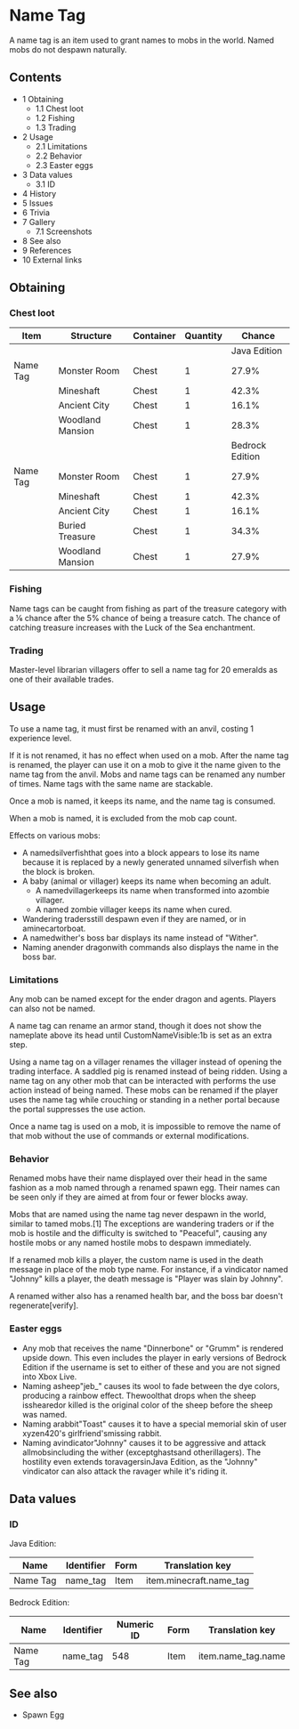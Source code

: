 # Name Tag
A name tag is an item used to grant names to mobs in the world. Named mobs do not despawn naturally.

## Contents
- 1 Obtaining
	- 1.1 Chest loot
	- 1.2 Fishing
	- 1.3 Trading
- 2 Usage
	- 2.1 Limitations
	- 2.2 Behavior
	- 2.3 Easter eggs
- 3 Data values
	- 3.1 ID
- 4 History
- 5 Issues
- 6 Trivia
- 7 Gallery
	- 7.1 Screenshots
- 8 See also
- 9 References
- 10 External links

## Obtaining
### Chest loot
| Item     | Structure        | Container | Quantity | Chance          |
|----------|------------------|-----------|----------|-----------------|
|          |                  |           |          | Java Edition    |
| Name Tag | Monster Room     | Chest     | 1        | 27.9%           |
|          | Mineshaft        | Chest     | 1        | 42.3%           |
|          | Ancient City     | Chest     | 1        | 16.1%           |
|          | Woodland Mansion | Chest     | 1        | 28.3%           |
|          |                  |           |          | Bedrock Edition |
| Name Tag | Monster Room     | Chest     | 1        | 27.9%           |
|          | Mineshaft        | Chest     | 1        | 42.3%           |
|          | Ancient City     | Chest     | 1        | 16.1%           |
|          | Buried Treasure  | Chest     | 1        | 34.3%           |
|          | Woodland Mansion | Chest     | 1        | 27.9%           |

### Fishing
Name tags can be caught from fishing as part of the treasure category with a 1⁄6 chance after the 5% chance of being a treasure catch. The chance of catching treasure increases with the Luck of the Sea enchantment.

### Trading
Master-level librarian villagers offer to sell a name tag for 20 emeralds as one of their available trades.

## Usage
To use a name tag, it must first be renamed with an anvil, costing 1 experience level. 

If it is not renamed, it has no effect when used on a mob. After the name tag is renamed, the player can use it on a mob to give it the name given to the name tag from the anvil. Mobs and name tags can be renamed any number of times. Name tags with the same name are stackable. 

Once a mob is named, it keeps its name, and the name tag is consumed.

When a mob is named, it is excluded from the mob cap count.

Effects on various mobs:

- A namedsilverfishthat goes into a block appears to lose its name because it is replaced by a newly generated unnamed silverfish when the block is broken.
- A baby (animal or villager) keeps its name when becoming an adult.
	- A namedvillagerkeeps its name when transformed into azombie villager.
	- A named zombie villager keeps its name when cured.
- Wandering tradersstill despawn even if they are named, or in aminecartorboat.
- A namedwither's boss bar displays its name instead of "Wither".
- Naming anender dragonwith commands also displays the name in the boss bar.

### Limitations
Any mob can be named except for the ender dragon and agents. Players can also not be named.

A name tag can rename an armor stand, though it does not show the nameplate above its head until CustomNameVisible:1b is set as an extra step.

Using a name tag on a villager renames the villager instead of opening the trading interface. A saddled pig is renamed instead of being ridden. Using a name tag on any other mob that can be interacted with performs the use action instead of being named. These mobs can be renamed if the player uses the name tag while crouching or standing in a nether portal because the portal suppresses the use action.

Once a name tag is used on a mob, it is impossible to remove the name of that mob without the use of commands or external modifications.

### Behavior
Renamed mobs have their name displayed over their head in the same fashion as a mob named through a renamed spawn egg. Their names can be seen only if they are aimed at from four or fewer blocks away.

Mobs that are named using the name tag never despawn in the world, similar to tamed mobs.[1] The exceptions are wandering traders or if the mob is hostile and the difficulty is switched to "Peaceful", causing any hostile mobs or any named hostile mobs to despawn immediately. 

If a renamed mob kills a player, the custom name is used in the death message in place of the mob type name. For instance, if a vindicator named "Johnny" kills a player, the death message is "Player was slain by Johnny". 

A renamed wither also has a renamed health bar, and the boss bar doesn't regenerate[verify].

### Easter eggs
- Any mob that receives the name "Dinnerbone" or "Grumm" is rendered upside down. This even includes the player in early versions of Bedrock Edition if the username is set to either of these and you are not signed into Xbox Live.
- Naming asheep"jeb_" causes its wool to fade between the dye colors, producing a rainbow effect. Thewoolthat drops when the sheep isshearedor killed is the original color of the sheep before the sheep was named.
- Naming arabbit"Toast" causes it to have a special memorial skin of user xyzen420's girlfriend'smissing rabbit.
- Naming avindicator"Johnny" causes it to be aggressive and attack allmobsincluding the wither (exceptghastsand otherillagers). The hostility even extends toravagersinJava Edition, as the "Johnny" vindicator can also attack the ravager while it's riding it.

## Data values
### ID
Java Edition:

| Name     | Identifier | Form | Translation key         |
|----------|------------|------|-------------------------|
| Name Tag | name_tag   | Item | item.minecraft.name_tag |

Bedrock Edition:

| Name     | Identifier | Numeric ID | Form | Translation key    |
|----------|------------|------------|------|--------------------|
| Name Tag | name_tag   | 548        | Item | item.name_tag.name |

## See also
- Spawn Egg


